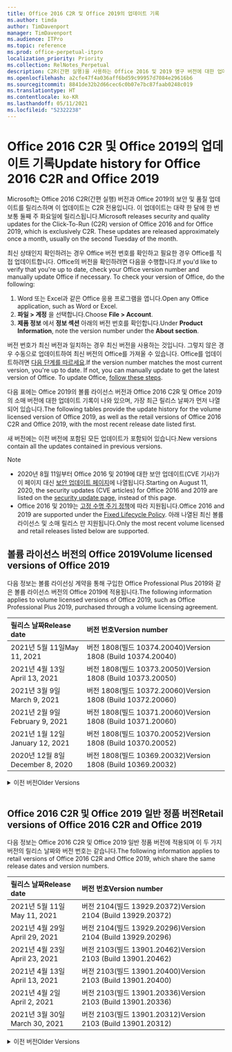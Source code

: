 ```yaml
---
title: Office 2016 C2R 및 Office 2019의 업데이트 기록
ms.author: timda
author: TimDavenport
manager: TimDavenport
ms.audience: ITPro
ms.topic: reference
ms.prod: office-perpetual-itpro
localization_priority: Priority
ms.collection: RelNotes_Perpetual
description: C2R(간편 실행)을 사용하는 Office 2016 및 2019 영구 버전에 대한 업데이트 기록을 IT 전문가에게 제공합니다.
ms.openlocfilehash: a2cfe47f4a036aff6bd59c99957d7084e29616b6
ms.sourcegitcommit: 8841de32b2d66cec6c0b07e7bc87faab0248c019
ms.translationtype: HT
ms.contentlocale: ko-KR
ms.lasthandoff: 05/11/2021
ms.locfileid: "52322238"
---
```

# <a name="update-history-for-office-2016-c2r-and-office-2019"></a><span data-ttu-id="f1944-103">Office 2016 C2R 및 Office 2019의 업데이트 기록</span><span class="sxs-lookup"><span data-stu-id="f1944-103">Update history for Office 2016 C2R and Office 2019</span></span>

<span data-ttu-id="f1944-p101">Microsoft는 Office 2016 C2R(간편 실행) 버전과 Office 2019의 보안 및 품질 업데이트를 릴리스하며 이 업데이트는 C2R 전용입니다. 이 업데이트는 대략 한 달에 한 번 보통 둘째 주 화요일에 릴리스됩니다.</span><span class="sxs-lookup"><span data-stu-id="f1944-p101">Microsoft releases security and quality updates for the Click-To-Run (C2R) version of Office 2016 and for Office 2019, which is exclusively C2R. These updates are released approximately once a month, usually on the second Tuesday of the month.</span></span>

<span data-ttu-id="f1944-p102">최신 상태인지 확인하려는 경우 Office 버전 번호를 확인하고 필요한 경우 Office를 직접 업데이트합니다. Office의 버전을 확인하려면 다음을 수행합니다.</span><span class="sxs-lookup"><span data-stu-id="f1944-p102">If you'd like to verify that you're up to date, check your Office version number and manually update Office if necessary. To check your version of Office, do the following:</span></span>

  1.    <span data-ttu-id="f1944-108">Word 또는 Excel과 같은 Office 응용 프로그램을 엽니다.</span><span class="sxs-lookup"><span data-stu-id="f1944-108">Open any Office application, such as Word or Excel.</span></span>
  2.    <span data-ttu-id="f1944-109">**파일 > 계정** 을 선택합니다.</span><span class="sxs-lookup"><span data-stu-id="f1944-109">Choose **File > Account**.</span></span>
  3.    <span data-ttu-id="f1944-110">**제품 정보** 에서 **정보 섹션** 아래의 버전 번호를 확인합니다.</span><span class="sxs-lookup"><span data-stu-id="f1944-110">Under **Product Information**, note the version number under the **About section**.</span></span>

<span data-ttu-id="f1944-p103">버전 번호가 최신 버전과 일치하는 경우 최신 버전을 사용하는 것입니다. 그렇지 않은 경우 수동으로 업데이트하여 최신 버전의 Office를 가져올 수 있습니다. Office를 업데이트하려면 [다음 단계를 따르세요](https://support.office.com/article/2ab296f3-7f03-43a2-8e50-46de917611c5).</span><span class="sxs-lookup"><span data-stu-id="f1944-p103">If the version number matches the most current version, you're up to date. If not, you can manually update to get the latest version of Office. To update Office, [follow these steps](https://support.office.com/article/2ab296f3-7f03-43a2-8e50-46de917611c5).</span></span>


<span data-ttu-id="f1944-114">다음 표에는 Office 2019의 볼륨 라이선스 버전과 Office 2016 C2R 및 Office 2019의 소매 버전에 대한 업데이트 기록이 나와 있으며, 가장 최근 릴리스 날짜가 먼저 나열되어 있습니다.</span><span class="sxs-lookup"><span data-stu-id="f1944-114">The following tables provide the update history for the volume licensed version of Office 2019, as well as the retail versions of Office 2016 C2R and Office 2019, with the most recent release date listed first.</span></span>

<span data-ttu-id="f1944-115">새 버전에는 이전 버전에 포함된 모든 업데이트가 포함되어 있습니다.</span><span class="sxs-lookup"><span data-stu-id="f1944-115">New versions contain all the updates contained in previous versions.</span></span>


 > [!NOTE]
> - <span data-ttu-id="f1944-116">2020년 8월 11일부터 Office 2016 및 2019에 대한 보안 업데이트(CVE 기사)가 이 페이지 대신 [ 보안 업데이트 페이지](./microsoft365-apps-security-updates.md)에 나열됩니다.</span><span class="sxs-lookup"><span data-stu-id="f1944-116">Starting on August 11, 2020, the security updates (CVE articles) for Office 2016 and 2019 are listed on the [security update page](./microsoft365-apps-security-updates.md), instead of this page.</span></span> 
> - <span data-ttu-id="f1944-117">Office 2016 및 2019는 [고정 수명 주기 정책](/lifecycle/policies/fixed)에 따라 지원됩니다.</span><span class="sxs-lookup"><span data-stu-id="f1944-117">Office 2016 and 2019 are supported under the [Fixed Lifecycle Policy](/lifecycle/policies/fixed).</span></span> <span data-ttu-id="f1944-118">아래 나열된 최신 볼륨 라이선스 및 소매 릴리스 만 지원됩니다.</span><span class="sxs-lookup"><span data-stu-id="f1944-118">Only the most recent volume licensed and retail releases listed below are supported.</span></span>


## <a name="volume-licensed-versions-of-office-2019"></a><span data-ttu-id="f1944-119">볼륨 라이선스 버전의 Office 2019</span><span class="sxs-lookup"><span data-stu-id="f1944-119">Volume licensed versions of Office 2019</span></span>
<span data-ttu-id="f1944-120">다음 정보는 볼륨 라이선싱 계약을 통해 구입한 Office Professional Plus 2019와 같은 볼륨 라이선스 버전의 Office 2019에 적용됩니다.</span><span class="sxs-lookup"><span data-stu-id="f1944-120">The following information applies to volume licensed versions of Office 2019, such as Office Professional Plus 2019, purchased through a volume licensing agreement.</span></span>

[//]: # (VL 테이블 시작 제거 안 함)


|<span data-ttu-id="f1944-122">**릴리스 날짜**</span><span class="sxs-lookup"><span data-stu-id="f1944-122">**Release date**</span></span>|<span data-ttu-id="f1944-123">**버전 번호**</span><span class="sxs-lookup"><span data-stu-id="f1944-123">**Version number**</span></span>|
|:-----|:-----|
|<span data-ttu-id="f1944-124">2021년 5월 11일</span><span class="sxs-lookup"><span data-stu-id="f1944-124">May 11, 2021</span></span>|<span data-ttu-id="f1944-125">버전 1808(빌드 10374.20040)</span><span class="sxs-lookup"><span data-stu-id="f1944-125">Version 1808 (Build 10374.20040)</span></span>|
|<span data-ttu-id="f1944-126">2021년 4월 13일</span><span class="sxs-lookup"><span data-stu-id="f1944-126">April 13, 2021</span></span>|<span data-ttu-id="f1944-127">버전 1808(빌드 10373.20050)</span><span class="sxs-lookup"><span data-stu-id="f1944-127">Version 1808 (Build 10373.20050)</span></span>|
|<span data-ttu-id="f1944-128">2021년 3월 9일</span><span class="sxs-lookup"><span data-stu-id="f1944-128">March 9, 2021</span></span>|<span data-ttu-id="f1944-129">버전 1808(빌드 10372.20060)</span><span class="sxs-lookup"><span data-stu-id="f1944-129">Version 1808 (Build 10372.20060)</span></span>|
|<span data-ttu-id="f1944-130">2021년 2월 9일</span><span class="sxs-lookup"><span data-stu-id="f1944-130">February 9, 2021</span></span>|<span data-ttu-id="f1944-131">버전 1808(빌드 10371.20060)</span><span class="sxs-lookup"><span data-stu-id="f1944-131">Version 1808 (Build 10371.20060)</span></span>|
|<span data-ttu-id="f1944-132">2021년 1월 12일</span><span class="sxs-lookup"><span data-stu-id="f1944-132">January 12, 2021</span></span>|<span data-ttu-id="f1944-133">버전 1808(빌드 10370.20052)</span><span class="sxs-lookup"><span data-stu-id="f1944-133">Version 1808 (Build 10370.20052)</span></span>|
|<span data-ttu-id="f1944-134">2020년 12월 8일</span><span class="sxs-lookup"><span data-stu-id="f1944-134">December 8, 2020</span></span>|<span data-ttu-id="f1944-135">버전 1808(빌드 10369.20032)</span><span class="sxs-lookup"><span data-stu-id="f1944-135">Version 1808 (Build 10369.20032)</span></span>|


[//]: # (VL TABLE END를 제거하지 마십시오.)

<details>
<summary><span data-ttu-id="f1944-137">이전 버전</span><span class="sxs-lookup"><span data-stu-id="f1944-137">Older Versions</span></span></summary>
 

[//]: # (VL 오래된 테이블 시작)을(를) 제거하지 마십시오.


|<span data-ttu-id="f1944-139">**릴리스 날짜**</span><span class="sxs-lookup"><span data-stu-id="f1944-139">**Release date**</span></span>|<span data-ttu-id="f1944-140">**버전 번호**</span><span class="sxs-lookup"><span data-stu-id="f1944-140">**Version number**</span></span>|
|:-----|:-----|
|<span data-ttu-id="f1944-141">2020년 11월 10일</span><span class="sxs-lookup"><span data-stu-id="f1944-141">November 10, 2020</span></span>|<span data-ttu-id="f1944-142">버전 1808(빌드 10368.20035)</span><span class="sxs-lookup"><span data-stu-id="f1944-142">Version 1808 (Build 10368.20035)</span></span>|
|<span data-ttu-id="f1944-143">2020년 10월 13일</span><span class="sxs-lookup"><span data-stu-id="f1944-143">October 13, 2020</span></span>|<span data-ttu-id="f1944-144">버전 1808(빌드 10367.20048)</span><span class="sxs-lookup"><span data-stu-id="f1944-144">Version 1808 (Build 10367.20048)</span></span>|
|<span data-ttu-id="f1944-145">2020년 9월 8일</span><span class="sxs-lookup"><span data-stu-id="f1944-145">September 8, 2020</span></span>|<span data-ttu-id="f1944-146">버전 1808(빌드 10366.20016)</span><span class="sxs-lookup"><span data-stu-id="f1944-146">Version 1808 (Build 10366.20016)</span></span>|
|<span data-ttu-id="f1944-147">2020년 8월 11일</span><span class="sxs-lookup"><span data-stu-id="f1944-147">August 11, 2020</span></span>|<span data-ttu-id="f1944-148">버전 1808(빌드 10364.20059)</span><span class="sxs-lookup"><span data-stu-id="f1944-148">Version 1808 (Build 10364.20059)</span></span>|
|<span data-ttu-id="f1944-149">2020년 7월 14일</span><span class="sxs-lookup"><span data-stu-id="f1944-149">July 14, 2020</span></span>   |<span data-ttu-id="f1944-150">버전 1808(빌드 10363.20015)</span><span class="sxs-lookup"><span data-stu-id="f1944-150">Version 1808 (Build 10363.20015)</span></span>  |
|<span data-ttu-id="f1944-151">2020년 6월 9일</span><span class="sxs-lookup"><span data-stu-id="f1944-151">June 9, 2020</span></span>   |<span data-ttu-id="f1944-152">버전 1808(빌드 10361.20002)</span><span class="sxs-lookup"><span data-stu-id="f1944-152">Version 1808 (Build 10361.20002)</span></span>  |
|<span data-ttu-id="f1944-153">2020년 5월 12일</span><span class="sxs-lookup"><span data-stu-id="f1944-153">May 12, 2020</span></span>   |<span data-ttu-id="f1944-154">버전 1808(빌드 10359.20023)</span><span class="sxs-lookup"><span data-stu-id="f1944-154">Version 1808 (Build 10359.20023)</span></span>  |
|<span data-ttu-id="f1944-155">2020년 4월 14일</span><span class="sxs-lookup"><span data-stu-id="f1944-155">April 14, 2020</span></span>   |<span data-ttu-id="f1944-156">버전 1808(빌드 10358.20061)</span><span class="sxs-lookup"><span data-stu-id="f1944-156">Version 1808 (Build 10358.20061)</span></span>  |
|<span data-ttu-id="f1944-157">2020년 3월 10일</span><span class="sxs-lookup"><span data-stu-id="f1944-157">March 10, 2020</span></span>   |<span data-ttu-id="f1944-158">버전 1808 (빌드 10357.20081)</span><span class="sxs-lookup"><span data-stu-id="f1944-158">Version 1808 (Build 10357.20081)</span></span>  |
|<span data-ttu-id="f1944-159">2020년 2월 11일</span><span class="sxs-lookup"><span data-stu-id="f1944-159">February 11, 2020</span></span>   |<span data-ttu-id="f1944-160">버전 1808 (빌드 10356.20006)</span><span class="sxs-lookup"><span data-stu-id="f1944-160">Version 1808 (Build 10356.20006)</span></span>  |


[//]: # (VL 오래된 테이블 종료)를 제거하지 마십시오.

</details>


<br/>

## <a name="retail-versions-of-office-2016-c2r-and-office-2019"></a><span data-ttu-id="f1944-162">Office 2016 C2R 및 Office 2019 일반 정품 버전</span><span class="sxs-lookup"><span data-stu-id="f1944-162">Retail versions of Office 2016 C2R and Office 2019</span></span>
<span data-ttu-id="f1944-163">다음 정보는 Office 2016 C2R 및 Office 2019 일반 정품 버전에 적용되며 이 두 가지 버전의 릴리스 날짜와 버전 번호는 같습니다.</span><span class="sxs-lookup"><span data-stu-id="f1944-163">The following information applies to retail versions of Office 2016 C2R and Office 2019, which share the same release dates and version numbers.</span></span>

[//]: # (VL 테이블 시작 제거 안 함)


|<span data-ttu-id="f1944-165">**릴리스 날짜**</span><span class="sxs-lookup"><span data-stu-id="f1944-165">**Release date**</span></span>|<span data-ttu-id="f1944-166">**버전 번호**</span><span class="sxs-lookup"><span data-stu-id="f1944-166">**Version number**</span></span>|
|:-----|:-----|
|<span data-ttu-id="f1944-167">2021년 5월 11일</span><span class="sxs-lookup"><span data-stu-id="f1944-167">May 11, 2021</span></span>|<span data-ttu-id="f1944-168">버전 2104(빌드 13929.20372)</span><span class="sxs-lookup"><span data-stu-id="f1944-168">Version 2104 (Build 13929.20372)</span></span>|
|<span data-ttu-id="f1944-169">2021년 4월 29일</span><span class="sxs-lookup"><span data-stu-id="f1944-169">April 29, 2021</span></span>|<span data-ttu-id="f1944-170">버전 2104(빌드 13929.20296)</span><span class="sxs-lookup"><span data-stu-id="f1944-170">Version 2104 (Build 13929.20296)</span></span>|
|<span data-ttu-id="f1944-171">2021년 4월 23일</span><span class="sxs-lookup"><span data-stu-id="f1944-171">April 23, 2021</span></span>|<span data-ttu-id="f1944-172">버전 2103(빌드 13901.20462)</span><span class="sxs-lookup"><span data-stu-id="f1944-172">Version 2103 (Build 13901.20462)</span></span>|
|<span data-ttu-id="f1944-173">2021년 4월 13일</span><span class="sxs-lookup"><span data-stu-id="f1944-173">April 13, 2021</span></span>|<span data-ttu-id="f1944-174">버전 2103(빌드 13901.20400)</span><span class="sxs-lookup"><span data-stu-id="f1944-174">Version 2103 (Build 13901.20400)</span></span>|
|<span data-ttu-id="f1944-175">2021년 4월 2일</span><span class="sxs-lookup"><span data-stu-id="f1944-175">April 2, 2021</span></span>|<span data-ttu-id="f1944-176">버전 2103(빌드 13901.20336)</span><span class="sxs-lookup"><span data-stu-id="f1944-176">Version 2103 (Build 13901.20336)</span></span>|
|<span data-ttu-id="f1944-177">2021년 3월 30일</span><span class="sxs-lookup"><span data-stu-id="f1944-177">March 30, 2021</span></span>|<span data-ttu-id="f1944-178">버전 2103(빌드 13901.20312)</span><span class="sxs-lookup"><span data-stu-id="f1944-178">Version 2103 (Build 13901.20312)</span></span>|


[//]: # (VL 테이블 시작 제거 안 함)

<details>
<summary><span data-ttu-id="f1944-180">이전 버전</span><span class="sxs-lookup"><span data-stu-id="f1944-180">Older Versions</span></span></summary>
 

[//]: # (VL 테이블 시작 제거 안 함)


|<span data-ttu-id="f1944-182">**릴리스 날짜**</span><span class="sxs-lookup"><span data-stu-id="f1944-182">**Release date**</span></span>|<span data-ttu-id="f1944-183">**버전 번호**</span><span class="sxs-lookup"><span data-stu-id="f1944-183">**Version number**</span></span>|
|:-----|:-----|
|<span data-ttu-id="f1944-184">2021년 3월 18일</span><span class="sxs-lookup"><span data-stu-id="f1944-184">March 18, 2021</span></span>|<span data-ttu-id="f1944-185">버전 2102(빌드 13801.20360)</span><span class="sxs-lookup"><span data-stu-id="f1944-185">Version 2102 (Build 13801.20360)</span></span>|
|<span data-ttu-id="f1944-186">2021년 3월 9일</span><span class="sxs-lookup"><span data-stu-id="f1944-186">March 9, 2021</span></span>|<span data-ttu-id="f1944-187">버전 2102(빌드 13801.20294)</span><span class="sxs-lookup"><span data-stu-id="f1944-187">Version 2102 (Build 13801.20294)</span></span>|
|<span data-ttu-id="f1944-188">2021년 3월 1일</span><span class="sxs-lookup"><span data-stu-id="f1944-188">March 1, 2021</span></span>|<span data-ttu-id="f1944-189">버전 2102(빌드 13801.20266)</span><span class="sxs-lookup"><span data-stu-id="f1944-189">Version 2102 (Build 13801.20266)</span></span>|
|<span data-ttu-id="f1944-190">2021년 2월 16일</span><span class="sxs-lookup"><span data-stu-id="f1944-190">February 16, 2021</span></span>|<span data-ttu-id="f1944-191">버전 2101(빌드 13628.20448)</span><span class="sxs-lookup"><span data-stu-id="f1944-191">Version 2101 (Build 13628.20448)</span></span>|
|<span data-ttu-id="f1944-192">2021년 2월 9일</span><span class="sxs-lookup"><span data-stu-id="f1944-192">February 9, 2021</span></span>|<span data-ttu-id="f1944-193">버전 2101(빌드 13628.20380)</span><span class="sxs-lookup"><span data-stu-id="f1944-193">Version 2101 (Build 13628.20380)</span></span>|
|<span data-ttu-id="f1944-194">2021년 1월 26일</span><span class="sxs-lookup"><span data-stu-id="f1944-194">January 26, 2021</span></span>|<span data-ttu-id="f1944-195">버전 2101(빌드 13628.20274)</span><span class="sxs-lookup"><span data-stu-id="f1944-195">Version 2101 (Build 13628.20274)</span></span>|
|<span data-ttu-id="f1944-196">2021년 1월 21일</span><span class="sxs-lookup"><span data-stu-id="f1944-196">January 21, 2021</span></span>|<span data-ttu-id="f1944-197">버전 2012(빌드 13530.20440)</span><span class="sxs-lookup"><span data-stu-id="f1944-197">Version 2012 (Build 13530.20440)</span></span>|
|<span data-ttu-id="f1944-198">2021년 1월 12일</span><span class="sxs-lookup"><span data-stu-id="f1944-198">January 12, 2021</span></span>|<span data-ttu-id="f1944-199">버전 2012(빌드 13530.20376)</span><span class="sxs-lookup"><span data-stu-id="f1944-199">Version 2012 (Build 13530.20376)</span></span>|
|<span data-ttu-id="f1944-200">2021년 1월 5일</span><span class="sxs-lookup"><span data-stu-id="f1944-200">January 5, 2021</span></span>|<span data-ttu-id="f1944-201">버전 2012(빌드 13530.20316)</span><span class="sxs-lookup"><span data-stu-id="f1944-201">Version 2012 (Build 13530.20316)</span></span>|
|<span data-ttu-id="f1944-202">2020년 12월 21일</span><span class="sxs-lookup"><span data-stu-id="f1944-202">December 21, 2020</span></span>|<span data-ttu-id="f1944-203">버전 2011(빌드 13426.20404)</span><span class="sxs-lookup"><span data-stu-id="f1944-203">Version 2011 (Build 13426.20404)</span></span>|
|<span data-ttu-id="f1944-204">2020년 12월 8일</span><span class="sxs-lookup"><span data-stu-id="f1944-204">December 8, 2020</span></span>|<span data-ttu-id="f1944-205">버전 2011(빌드 13426.20332)</span><span class="sxs-lookup"><span data-stu-id="f1944-205">Version 2011 (Build 13426.20332)</span></span>|
|<span data-ttu-id="f1944-206">2020년 12월 2일</span><span class="sxs-lookup"><span data-stu-id="f1944-206">December 2, 2020</span></span>|<span data-ttu-id="f1944-207">버전 2011(빌드 13426.20308)</span><span class="sxs-lookup"><span data-stu-id="f1944-207">Version 2011 (Build 13426.20308)</span></span>|
|<span data-ttu-id="f1944-208">2020년 11월 30일</span><span class="sxs-lookup"><span data-stu-id="f1944-208">November 30, 2020</span></span>|<span data-ttu-id="f1944-209">버전 2011(빌드 13426.20294)</span><span class="sxs-lookup"><span data-stu-id="f1944-209">Version 2011 (Build 13426.20294)</span></span>|
|<span data-ttu-id="f1944-210">2020년 11월 23일</span><span class="sxs-lookup"><span data-stu-id="f1944-210">November 23, 2020</span></span>|<span data-ttu-id="f1944-211">버전 2011(빌드 13426.20274)</span><span class="sxs-lookup"><span data-stu-id="f1944-211">Version 2011 (Build 13426.20274)</span></span>|
|<span data-ttu-id="f1944-212">2020년 11월 17일</span><span class="sxs-lookup"><span data-stu-id="f1944-212">November 17, 2020</span></span>|<span data-ttu-id="f1944-213">버전 2010(빌드 13328.20408)</span><span class="sxs-lookup"><span data-stu-id="f1944-213">Version 2010 (Build 13328.20408)</span></span>|
|<span data-ttu-id="f1944-214">2020년 11월 10일</span><span class="sxs-lookup"><span data-stu-id="f1944-214">November 10, 2020</span></span>|<span data-ttu-id="f1944-215">버전 2010(빌드 13328.20356)</span><span class="sxs-lookup"><span data-stu-id="f1944-215">Version 2010 (Build 13328.20356)</span></span>|
|<span data-ttu-id="f1944-216">2020년 10월 27일</span><span class="sxs-lookup"><span data-stu-id="f1944-216">October 27, 2020</span></span>|<span data-ttu-id="f1944-217">버전 2010(빌드 13328.20292)</span><span class="sxs-lookup"><span data-stu-id="f1944-217">Version 2010 (Build 13328.20292)</span></span>|
|<span data-ttu-id="f1944-218">2020년 10월 21일</span><span class="sxs-lookup"><span data-stu-id="f1944-218">October 21, 2020</span></span>|<span data-ttu-id="f1944-219">버전 2009(빌드 13231.20418)</span><span class="sxs-lookup"><span data-stu-id="f1944-219">Version 2009 (Build 13231.20418)</span></span>|
|<span data-ttu-id="f1944-220">2020년 10월 13일</span><span class="sxs-lookup"><span data-stu-id="f1944-220">October 13, 2020</span></span>|<span data-ttu-id="f1944-221">버전 2009(빌드 13231.20390)</span><span class="sxs-lookup"><span data-stu-id="f1944-221">Version 2009 (Build 13231.20390)</span></span>|
|<span data-ttu-id="f1944-222">2020년 10월 8일</span><span class="sxs-lookup"><span data-stu-id="f1944-222">October 8, 2020</span></span>|<span data-ttu-id="f1944-223">버전 2009(빌드 13231.20368)</span><span class="sxs-lookup"><span data-stu-id="f1944-223">Version 2009 (Build 13231.20368)</span></span>|
|<span data-ttu-id="f1944-224">2020년 9월 28일</span><span class="sxs-lookup"><span data-stu-id="f1944-224">September 28, 2020</span></span>|<span data-ttu-id="f1944-225">버전 2009(빌드 13231.20262)</span><span class="sxs-lookup"><span data-stu-id="f1944-225">Version 2009 (Build 13231.20262)</span></span>|
|<span data-ttu-id="f1944-226">2020년 9월 22일</span><span class="sxs-lookup"><span data-stu-id="f1944-226">September 22, 2020</span></span>|<span data-ttu-id="f1944-227">버전 2008(빌드 13127.20508)</span><span class="sxs-lookup"><span data-stu-id="f1944-227">Version 2008 (Build 13127.20508)</span></span>|
|<span data-ttu-id="f1944-228">2020년 9월 9일</span><span class="sxs-lookup"><span data-stu-id="f1944-228">September 9, 2020</span></span>|<span data-ttu-id="f1944-229">버전 2008(빌드 13127.20408)</span><span class="sxs-lookup"><span data-stu-id="f1944-229">Version 2008 (Build 13127.20408)</span></span>|
|<span data-ttu-id="f1944-230">2020년 8월 31일</span><span class="sxs-lookup"><span data-stu-id="f1944-230">August 31, 2020</span></span>|<span data-ttu-id="f1944-231">버전 2008(빌드 13127.20296)</span><span class="sxs-lookup"><span data-stu-id="f1944-231">Version 2008 (Build 13127.20296)</span></span>|
|<span data-ttu-id="f1944-232">2020년 8월 25일</span><span class="sxs-lookup"><span data-stu-id="f1944-232">August 25, 2020</span></span>|<span data-ttu-id="f1944-233">버전 2007(빌드 13029.20460)</span><span class="sxs-lookup"><span data-stu-id="f1944-233">Version 2007 (Build 13029.20460)</span></span>|
|<span data-ttu-id="f1944-234">2020년 8월 11일</span><span class="sxs-lookup"><span data-stu-id="f1944-234">August 11, 2020</span></span>|<span data-ttu-id="f1944-235">버전 2007(빌드 13029.20344)</span><span class="sxs-lookup"><span data-stu-id="f1944-235">Version 2007 (Build 13029.20344)</span></span>|
|<span data-ttu-id="f1944-236">2020년 7월 30일</span><span class="sxs-lookup"><span data-stu-id="f1944-236">July 30, 2020</span></span>|<span data-ttu-id="f1944-237">버전 2007(빌드 13029.20308)</span><span class="sxs-lookup"><span data-stu-id="f1944-237">Version 2007 (Build 13029.20308)</span></span>  |
|<span data-ttu-id="f1944-238">2020년 7월 28일</span><span class="sxs-lookup"><span data-stu-id="f1944-238">July 28, 2020</span></span>|<span data-ttu-id="f1944-239">버전 2006(빌드 13001.20498)</span><span class="sxs-lookup"><span data-stu-id="f1944-239">Version 2006 (Build 13001.20498)</span></span>  |
|<span data-ttu-id="f1944-240">2020년 7월 14일</span><span class="sxs-lookup"><span data-stu-id="f1944-240">July 14, 2020</span></span>|<span data-ttu-id="f1944-241">버전 2006(빌드 13001.20384)</span><span class="sxs-lookup"><span data-stu-id="f1944-241">Version 2006 (Build 13001.20384)</span></span>  |
|<span data-ttu-id="f1944-242">2020년 6월 30일</span><span class="sxs-lookup"><span data-stu-id="f1944-242">June 30, 2020</span></span>|<span data-ttu-id="f1944-243">버전 2006(빌드 13001.20266)</span><span class="sxs-lookup"><span data-stu-id="f1944-243">Version 2006 (Build 13001.20266)</span></span>  |
|<span data-ttu-id="f1944-244">2020년 6월 24일</span><span class="sxs-lookup"><span data-stu-id="f1944-244">June 24, 2020</span></span>|<span data-ttu-id="f1944-245">버전 2005(빌드 12827.20470)</span><span class="sxs-lookup"><span data-stu-id="f1944-245">Version 2005 (Build 12827.20470)</span></span>  |
|<span data-ttu-id="f1944-246">2020년 6월 9일</span><span class="sxs-lookup"><span data-stu-id="f1944-246">June 9, 2020</span></span>|<span data-ttu-id="f1944-247">버전 2005(빌드 12827.20336)</span><span class="sxs-lookup"><span data-stu-id="f1944-247">Version 2005 (Build 12827.20336)</span></span>  |
|<span data-ttu-id="f1944-248">2020년 6월 2일</span><span class="sxs-lookup"><span data-stu-id="f1944-248">June 2, 2020</span></span>|<span data-ttu-id="f1944-249">버전 2005(빌드 12827.20268)</span><span class="sxs-lookup"><span data-stu-id="f1944-249">Version 2005 (Build 12827.20268)</span></span>  |
|<span data-ttu-id="f1944-250">2020년 5월 21일</span><span class="sxs-lookup"><span data-stu-id="f1944-250">May 21, 2020</span></span>|<span data-ttu-id="f1944-251">버전 2004(빌드 12730.20352)</span><span class="sxs-lookup"><span data-stu-id="f1944-251">Version 2004 (Build 12730.20352)</span></span>  |
|<span data-ttu-id="f1944-252">2020년 5월 12일</span><span class="sxs-lookup"><span data-stu-id="f1944-252">May 12, 2020</span></span>|<span data-ttu-id="f1944-253">버전 2004(버전 12730.20270)</span><span class="sxs-lookup"><span data-stu-id="f1944-253">Version 2004 (Build 12730.20270)</span></span>  |
|<span data-ttu-id="f1944-254">2020년 5월 4일</span><span class="sxs-lookup"><span data-stu-id="f1944-254">May 4, 2020</span></span>|<span data-ttu-id="f1944-255">버전 2004(빌드 12730.20250)</span><span class="sxs-lookup"><span data-stu-id="f1944-255">Version 2004 (Build 12730.20250)</span></span>  |
|<span data-ttu-id="f1944-256">2020년 4월 29일</span><span class="sxs-lookup"><span data-stu-id="f1944-256">April 29, 2020</span></span>|<span data-ttu-id="f1944-257">버전 2004(빌드 12730.20236)</span><span class="sxs-lookup"><span data-stu-id="f1944-257">Version 2004 (Build 12730.20236)</span></span>  |
|<span data-ttu-id="f1944-258">2020년 4월 15일</span><span class="sxs-lookup"><span data-stu-id="f1944-258">April 15, 2020</span></span>|<span data-ttu-id="f1944-259">버전 2003(빌드 12624.20466)</span><span class="sxs-lookup"><span data-stu-id="f1944-259">Version 2003 (Build 12624.20466)</span></span>  |
|<span data-ttu-id="f1944-260">2020년 4월 14일</span><span class="sxs-lookup"><span data-stu-id="f1944-260">April 14, 2020</span></span>|<span data-ttu-id="f1944-261">버전 2003(빌드 12624.20442)</span><span class="sxs-lookup"><span data-stu-id="f1944-261">Version 2003 (Build 12624.20442)</span></span>  |
|<span data-ttu-id="f1944-262">2020년 3월 31일</span><span class="sxs-lookup"><span data-stu-id="f1944-262">March 31, 2020</span></span>|<span data-ttu-id="f1944-263">버전 2003(빌드 12624.20382)</span><span class="sxs-lookup"><span data-stu-id="f1944-263">Version 2003 (Build 12624.20382)</span></span>  |
|<span data-ttu-id="f1944-264">2020년 3월 25일</span><span class="sxs-lookup"><span data-stu-id="f1944-264">March 25, 2020</span></span>|<span data-ttu-id="f1944-265">버전 2003 (빌드 12624.20320)</span><span class="sxs-lookup"><span data-stu-id="f1944-265">Version 2003 (Build 12624.20320)</span></span>  |
|<span data-ttu-id="f1944-266">2020년 3월 10일</span><span class="sxs-lookup"><span data-stu-id="f1944-266">March 10, 2020</span></span>|<span data-ttu-id="f1944-267">버전 2002 (빌드 12527.20278)</span><span class="sxs-lookup"><span data-stu-id="f1944-267">Version 2002 (Build 12527.20278)</span></span>  |
|<span data-ttu-id="f1944-268">2020년 3월 1일</span><span class="sxs-lookup"><span data-stu-id="f1944-268">March 1, 2020</span></span>   |<span data-ttu-id="f1944-269">버전 2002 (빌드 12527.20242)</span><span class="sxs-lookup"><span data-stu-id="f1944-269">Version 2002 (Build 12527.20242)</span></span>  |


[//]: # (VL 테이블 종료제거 안 함)


</details>